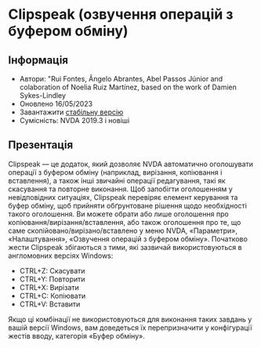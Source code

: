 # Clipspeak (озвучення операцій з буфером обміну)


## Інформація
* Автори: "Rui Fontes, Ângelo Abrantes, Abel Passos Júnior and colaboration of Noelia Ruiz Martínez, based on the work of Damien Sykes-Lindley
* Оновлено 16/05/2023
* Завантажити [стабільну версію][1]
* Сумісність: NVDA 2019.3 і новіші


## Презентація
Clipspeak — це додаток, який дозволяє NVDA автоматично оголошувати операції з буфером обміну (наприклад, вирізання, копіювання і вставлення), а також інші звичайні операції редагування, такі як скасування та повторне виконання.
Щоб запобігти оголошенням у невідповідних ситуаціях, Clipspeak перевіряє елемент керування та буфер обміну, щоб прийняти обґрунтоване рішення щодо необхідності такого оголошення.
Ви можете обрати або лише оголошення про копіювання/вирізання/вставлення, або також оголошення про те, що саме скопійовано/вирізано/вставлено у меню NVDA, «Параметри», «Налаштування», «Озвучення операцій з буфером обміну».
Початково жести Clipspeak збігаються з тими, які зазвичай використовуються в англомовних версіях Windows:
* CTRL+Z: Скасувати
* CTRL+Y: Повторити
* CTRL+X: Вирізати
* CTRL+C: Копіювати
* CTRL+V: Вставити

Якщо ці комбінації не використовуються для виконання таких завдань у вашій версії Windows, вам доведеться їх перепризначити у конфігурації жестів вводу, категорія «Буфер обміну».


[1]: https://github.com/ruifontes/clipspeak/releases/download/2023.05.16/clipspeak-2023.05.16.nvda-addon

